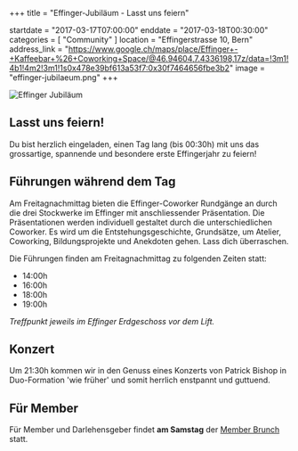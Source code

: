 +++
title = "Effinger-Jubiläum - Lasst uns feiern"

startdate = "2017-03-17T07:00:00"
enddate = "2017-03-18T00:30:00"
categories = [ "Community" ]
location = "Effingerstrasse 10, Bern"
address_link = "https://www.google.ch/maps/place/Effinger+-+Kaffeebar+%26+Coworking+Space/@46.94604,7.4336198,17z/data=!3m1!4b1!4m2!3m1!1s0x478e39bf613a53f7:0x30f7464656fbe3b2"
image = "effinger-jubilaeum.png"
+++

![Effinger Jubiläum](effinger-jubilaeum.png)


## Lasst uns feiern!

Du bist herzlich eingeladen, einen Tag lang
(bis 00:30h) mit uns das grossartige, spannende
und besondere erste Effingerjahr zu feiern!


## Führungen während dem Tag

Am Freitagnachmittag bieten die Effinger-Coworker Rundgänge an durch die drei Stockwerke im Effinger mit anschliessender Präsentation. Die Präsentationen werden individuell gestaltet durch die unterschiedlichen Coworker. Es wird um die Entstehungsgeschichte, Grundsätze, um Atelier, Coworking, Bildungsprojekte und Anekdoten gehen. Lass dich überraschen.

Die Führungen finden am Freitagnachmittag zu folgenden Zeiten statt:

* 14:00h
* 16:00h
* 18:00h
* 19:00h

*Treffpunkt jeweils im Effinger Erdgeschoss vor dem Lift.*


## Konzert

Um 21:30h  kommen wir in den Genuss eines Konzerts von Patrick Bishop in Duo-Formation 'wie früher' und somit herrlich enstpannt und guttuend.


## Für Member

Für Member und Darlehensgeber findet **am Samstag** der [Member Brunch](/events/100107/) statt.
